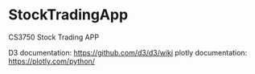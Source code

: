 # StockTradingApp
CS3750 Stock Trading APP


D3 documentation: https://github.com/d3/d3/wiki
plotly documentation: https://plotly.com/python/
